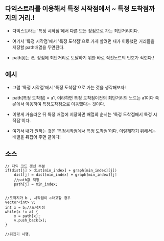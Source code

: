## 다익스트라를 이용해서 특정 시작점에서 ~ 특정 도착점까지의 거리.!

- 다익스트라는 '특정 시작점'에서 다른 모든 정점으로 가는 최단거리이다.


- 여기서 '특정 시작점'에서 '특정 도착점'으로 가게 할려면 내가 이동했던 거리들을 저장할 path배열을 두면된다.

- path[i]는 i번 정점에 최단거리로 도달하기 위한 바로 직전노드의 번호가 적힌다.!


## 예시

- 그럼 '특정 시작점'에서 '특정 도착점'으로 가는 것을 생각해보자!

- path[특정 도착점] = a1, 이라하면  특정 도착점이전의 최단거리의 노드는 a1이다 즉 a1에서 이동하여 특정도착점으로 이동했다는 것이다.

- 이렇게 거슬러온 뒤 특정 배열에 저장하면 배열의 순서는 '특정 도착점에서 특정 시작점'이다.

- 여기서 내가 원하는 것은 '특정시작점에서 특정 도착점'이다. 이렇게하기 위해서는 배열을 뒤집어 주면 끝이다!


## 소스

````
// 다익 코드 갱신 부분
if(dist[j] > dist[min_index] + graph[min_index][j]) 
    dist[j] = dist[min_index] + graph[min_index][j] 
    //path값 저장
    path[j] = min_index;


//도착지가 b , 시작점이 a라고할 경우
vector<int> v;
int x = b;//도착지점
while(x != a) {
    x = path[x];
    v.push_back(x);
}

//뒤집기 시행.
````